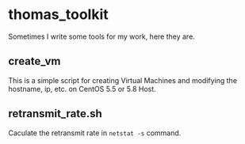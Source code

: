 thomas_toolkit
==============

Sometimes I write some tools for my work, here they are.


create_vm
----------

This is a simple script for creating Virtual Machines and modifying the hostname, ip, etc. on CentOS 5.5 or 5.8 Host.


retransmit_rate.sh
-------------

Caculate the retransmit rate in `netstat -s` command.




